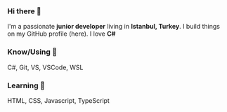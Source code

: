### Hi there 👋

I'm a passionate **junior developer** living in **Istanbul, Turkey**. I build things on my GitHub profile (here). I love **C#**

### Know/Using 🧠

C#, Git, VS, VSCode, WSL

### Learning 📖

HTML, CSS, Javascript, TypeScript
